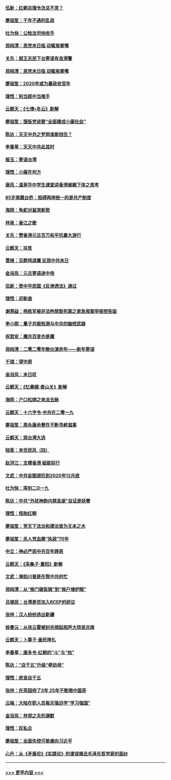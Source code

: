 #### [伍新：红朝总理令怎总不灵？](../pages/nsc993/n11770813.md?t=01061111) 
#### [廖祖笙：千年不遇的乱政](../pages/nsc993/n11770373.md?t=01061111) 
#### [吐为快：公检法司快收手](../pages/nsc993/n11770359.md?t=01061111) 
#### [郑纯清：恶党末日临 动辄挨掌嘴](../pages/nsc993/n11769912.md?t=01061111) 
#### [关乐：就王志民下台寄语有良港警](../pages/nsc993/n11769903.md?t=01061111) 
#### [郑纯清：恶党末日临 动辄挨掌嘴](../pages/nsc993/n11769356.md?t=01061111) 
#### [廖祖笙：2020年或为暴政收官年](../pages/nsc993/n11768216.md?t=01061111) 
#### [理悟：别当郎中当推手](../pages/nsc993/n11768243.md?t=01061111) 
#### [云鹤天：《七律▪冬云》新解](../pages/nsc993/n11768204.md?t=01061111) 
#### [廖祖笙：饿饭党说要“全面建成小康社会”](../pages/nsc993/n11767482.md?t=01061111) 
#### [陈达：天灭中共之罗网谁能挡住？](../pages/nsc993/n11767465.md?t=01061111) 
#### [李春草：天灭中共此其时](../pages/nsc993/n11767452.md?t=01061111) 
#### [振玉：寄语台湾](../pages/nsc993/n11767432.md?t=01061111) 
#### [理悟：小康在何方](../pages/nsc993/n11767394.md?t=01061111) 
#### [唐风：温哥华中学生课堂讲香港被踢下体之思考](../pages/nsc993/n11766848.md?t=01061111) 
#### [85岁美籍台侨：阻碍两岸统一的是共产制度](../pages/nsc993/n11765043.md?t=01061111) 
#### [海网：龟蛇对鼠哭新愁](../pages/nsc993/n11764895.md?t=01061111) 
#### [林泉：香江之歌](../pages/nsc993/n11764415.md?t=01061111) 
#### [关乐：赞香港元旦百万和平抗暴大游行](../pages/nsc993/n11764382.md?t=01061111) 
#### [云鹤天：扶贫](../pages/nsc993/n11764245.md?t=01061111) 
#### [雪绮：见群鸡退鹰  反观中共末日](../pages/nsc993/n11762112.md?t=01061111) 
#### [金浴凤：元旦寄语迷中帝](../pages/nsc993/n11761788.md?t=01061111) 
#### [伍新：贺中华民国《反渗透法》通过](../pages/nsc993/n11761994.md?t=01061111) 
#### [理悟：迎新曲](../pages/nsc993/n11761152.md?t=01061111) 
#### [谢燕益：杨胜军被非法拘禁致死案之紧急报案举报控告函](../pages/nsc993/n11756134.md?t=01061111) 
#### [李小刚：量子共振检测与中共的脑控武器](../pages/nsc993/n11754518.md?t=01061111) 
#### [祝君安：魔共百变亦是魔](../pages/nsc993/n11754469.md?t=01061111) 
#### [郑纯清：二零二零年散伙演弃年——新年寄语](../pages/nsc993/n11754195.md?t=01061111) 
#### [千瑞：望中原](../pages/nsc993/n11754159.md?t=01061111) 
#### [金浴凤：末日叹](../pages/nsc993/n11752359.md?t=01061111) 
#### [云鹤天：《忆秦娥‧娄山关》新解](../pages/nsc993/n11752348.md?t=01061111) 
#### [海网：户口松绑之来龙去脉](../pages/nsc993/n11752328.md?t=01061111) 
#### [云鹤天：十六字令‧中共在二零一九](../pages/nsc993/n11752305.md?t=01061111) 
#### [廖祖笙：周永康余孽在不断寻衅滋事](../pages/nsc993/n11751013.md?t=01061111) 
#### [云鹤天：观台湾大选](../pages/nsc993/n11751007.md?t=01061111) 
#### [陆客：末世民风（四）](../pages/nsc993/n11749203.md?t=01061111) 
#### [赵洪江：支撑香港 砥砺前行](../pages/nsc993/n11748482.md?t=01061111) 
#### [文武：中共妄图顽抗到2020年12月底](../pages/nsc993/n11748446.md?t=01061111) 
#### [吐为快：挥别二O一九](../pages/nsc993/n11748411.md?t=01061111) 
#### [陈达：中共“外扰神韵内禁圣诞”自证是妖孽](../pages/nsc993/n11748226.md?t=01061111) 
#### [理悟：怪胎红朝](../pages/nsc993/n11748206.md?t=01061111) 
#### [廖祖笙：党天下法治和德治皆为无本之木](../pages/nsc993/n11748135.md?t=01061111) 
#### [廖祖笙：杀人党血腥“执政”70年](../pages/nsc993/n11745144.md?t=01061111) 
#### [中立：神必严惩中共百年罪恶](../pages/nsc993/n11744970.md?t=01061111) 
#### [云鹤天：《采桑子‧重阳》新解](../pages/nsc993/n11744948.md?t=01061111) 
#### [文武：弹劾川普是在帮中共的忙](../pages/nsc993/n11744758.md?t=01061111) 
#### [郑纯清：从“挨门砸饭锅”到“挨户堵炉眼”](../pages/nsc993/n11744745.md?t=01061111) 
#### [吕锡民：台湾是否加入RCEP的研议](../pages/nsc993/n11744701.md?t=01061111) 
#### [张林：汉人纷纷逃出新疆](../pages/nsc993/n11743530.md?t=01061111) 
#### [徐曼沅：从张云雷被封杀想起相声大师吴兆南](../pages/nsc993/n11741816.md?t=01061111) 
#### [云鹤天：卜算子‧垂死挣扎](../pages/nsc993/n11739956.md?t=01061111) 
#### [李春草：唐多令‧红朝的“斗”与“拍”](../pages/nsc993/n11739830.md?t=01061111) 
#### [陈达：“自干五”升级“牵妨母”](../pages/nsc993/n11739724.md?t=01061111) 
#### [理悟：悲哀自干五](../pages/nsc993/n11739547.md?t=01061111) 
#### [张林：在茶园待了3年 25年不敢喝中国茶](../pages/nsc993/n11739240.md?t=01061111) 
#### [云端：大陆在职人员每天强迫学“学习强国”](../pages/nsc993/n11738735.md?t=01061111) 
#### [金浴凤：林郑之夫的渊默](../pages/nsc993/n11737735.md?t=01061111) 
#### [理悟：叹私企](../pages/nsc993/n11737715.md?t=01061111) 
#### [廖祖笙：全面失控可能袭向习近平](../pages/nsc993/n11737704.md?t=01061111) 
#### [心升：从《矛盾论》《实践论》的谬误揭去毛泽东哲学家的面纱](../pages/nsc993/n11736962.md?t=01061111) 

----
#### [ >>> 更早内容 <<< ](../indexes/nsc993-earlier.md)
